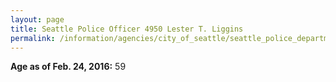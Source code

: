 ```yaml
---
layout: page
title: Seattle Police Officer 4950 Lester T. Liggins
permalink: /information/agencies/city_of_seattle/seattle_police_department/copbook/4950/
---
```


**Age as of Feb. 24, 2016:** 59
